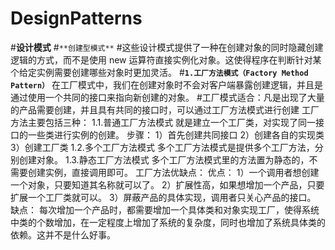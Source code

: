 # DesignPatterns
#**设计模式**
#`**创建型模式**`
#这些设计模式提供了一种在创建对象的同时隐藏创建逻辑的方式，而不是使用 new 运算符直接实例化对象。这使得程序在判断针对某个给定实例需要创建哪些对象时更加灵活。
#**`1.工厂方法模式（Factory Method Pattern）`**
在工厂模式中，我们在创建对象时不会对客户端暴露创建逻辑，并且是通过使用一个共同的接口来指向新创建的对象。
#工厂模式适合：凡是出现了大量的产品需要创建，并且具有共同的接口时，可以通过工厂方法模式进行创建
    工厂方法主要包括三种：
        1.1.普通工厂方法模式
            就是建立一个工厂类，对实现了同一接口的一些类进行实例的创建。
            步骤：
                1）首先创建共同接口
                2）创建各自的实现类
                3）创建工厂类
        1.2.多个工厂方法模式
            多个工厂方法模式是提供多个工厂方法，分别创建对象。
        1.3.静态工厂方法模式
            多个工厂方法模式里的方法置为静态的，不需要创建实例，直接调用即可。
    工厂方法优缺点：
    优点：
        1）一个调用者想创建一个对象，只要知道其名称就可以了。
        2）扩展性高，如果想增加一个产品，只要扩展一个工厂类就可以。
        3）屏蔽产品的具体实现，调用者只关心产品的接口。
    缺点：
        每次增加一个产品时，都需要增加一个具体类和对象实现工厂，使得系统中类的个数增加，在一定程度上增加了系统的复杂度，同时也增加了系统具体类的依赖。这并不是什么好事。